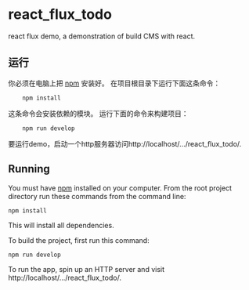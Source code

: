 # react_flux_todo
react flux demo, a demonstration of build CMS with react.

## 运行
你必须在电脑上把 [npm](https://www.npmjs.org/) 安装好。
在项目根目录下运行下面这条命令：

		npm install

这条命令会安装依赖的模块。
运行下面的命令来构建项目：
		
		npm run develop

要运行demo，启动一个http服务器访问http://localhost/.../react_flux_todo/.

## Running

You must have [npm](https://www.npmjs.org/) installed on your computer.
From the root project directory run these commands from the command line:

    npm install

This will install all dependencies.

To build the project, first run this command:

    npm run develop

To run the app, spin up an HTTP server and visit http://localhost/.../react_flux_todo/.
